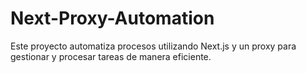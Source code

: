 # Next-Proxy-Automation
Este proyecto automatiza procesos utilizando Next.js y un proxy para gestionar y procesar tareas de manera eficiente.
